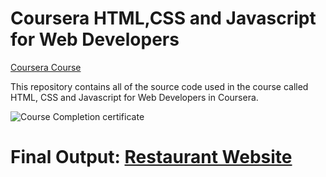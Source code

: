 # Coursera HTML,CSS and Javascript for Web Developers

[Coursera Course](https://www.coursera.org/learn/html-css-javascript-for-web-developers)

This repository contains all of the source code used in the course called HTML, CSS and Javascript for Web Developers in Coursera.

![Course Completion certificate](https://gracele239.github.io/HTML-CSS-Javascript-Coursera/Certification.png)

# Final Output: [Restaurant Website](https://gracele239.github.io/HTML-CSS-Javascript-Coursera/Module5)
